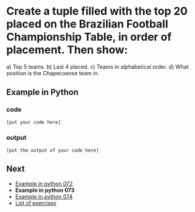 # Create a tuple filled with the top 20 placed on the Brazilian Football Championship Table, in order of placement. Then show:
a) Top 5 teams.
b) Last 4 placed.
c) Teams in alphabetical order. 
d) What position is the Chapecoense team in.

## Example in Python

### code

``` python
[put your code here]
```

### output

```
[put the output of your code here]
```

## Next

- [Example in python 072](../../072/python)
- **Example in python 073**
- [Example in python 074](../../074/python)
- [List of exercises](../..)
